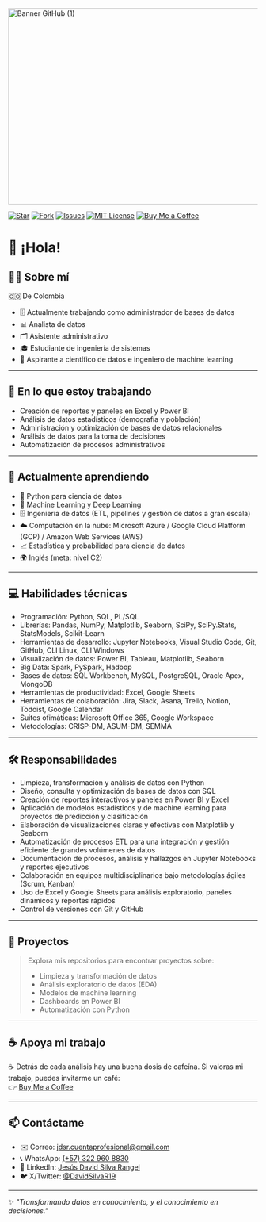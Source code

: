 <img width="1584" height="396" alt="Banner GitHub (1)" src="https://github.com/user-attachments/assets/35520617-8ce6-4180-a5a0-1327fd052cff" />

[![Star](https://img.shields.io/github/stars/Jesus-David-Silva-Rangel-19/Housing-Price-Analysis?style=social)](https://github.com/Jesus-David-Silva-Rangel-19)
[![Fork](https://img.shields.io/github/forks/Jesus-David-Silva-Rangel-19/Housing-Price-Analysis?style=social)](https://github.com/Jesus-David-Silva-Rangel-19)
[![Issues](https://img.shields.io/github/issues/Jesus-David-Silva-Rangel-19/Housing-Price-Analysis)](https://github.com/Jesus-David-Silva-Rangel-19)
[![MIT License](https://img.shields.io/github/license/Jesus-David-Silva-Rangel-19/Housing-Price-Analysis/blob/main/LICENSE)](LICENSE)
[![Buy Me a Coffee](https://img.shields.io/badge/Buy%20Me%20a%20Coffee-donate-yellow.svg)](https://buymeacoffee.com/jesus.david.rangel)


# 👋 ¡Hola!

## 👨‍💻 Sobre mí
🇨🇴 De Colombia  
- 🗄️ Actualmente trabajando como administrador de bases de datos  
- 📊 Analista de datos  
- 🗂️ Asistente administrativo  
- 🎓 Estudiante de ingeniería de sistemas  
- 🚀 Aspirante a científico de datos e ingeniero de machine learning  

---

## 💼 En lo que estoy trabajando

- Creación de reportes y paneles en Excel y Power BI  
- Análisis de datos estadísticos (demografía y población)  
- Administración y optimización de bases de datos relacionales  
- Análisis de datos para la toma de decisiones  
- Automatización de procesos administrativos  

---

## 🌱 Actualmente aprendiendo

- 🐍 Python para ciencia de datos  
- 🤖 Machine Learning y Deep Learning  
- 🗄️ Ingeniería de datos (ETL, pipelines y gestión de datos a gran escala)  
- ☁️ Computación en la nube: Microsoft Azure / Google Cloud Platform (GCP) / Amazon Web Services (AWS)  
- 📈 Estadística y probabilidad para ciencia de datos  
- 🌍 Inglés (meta: nivel C2)  

---

## 💻 Habilidades técnicas

- Programación: Python, SQL, PL/SQL  
- Librerías: Pandas, NumPy, Matplotlib, Seaborn, SciPy, SciPy.Stats, StatsModels, Scikit-Learn  
- Herramientas de desarrollo: Jupyter Notebooks, Visual Studio Code, Git, GitHub, CLI Linux, CLI Windows  
- Visualización de datos: Power BI, Tableau, Matplotlib, Seaborn  
- Big Data: Spark, PySpark, Hadoop  
- Bases de datos: SQL Workbench, MySQL, PostgreSQL, Oracle Apex, MongoDB  
- Herramientas de productividad: Excel, Google Sheets  
- Herramientas de colaboración: Jira, Slack, Asana, Trello, Notion, Todoist, Google Calendar  
- Suites ofimáticas: Microsoft Office 365, Google Workspace  
- Metodologías: CRISP-DM, ASUM-DM, SEMMA  

---

## 🛠️ Responsabilidades

- Limpieza, transformación y análisis de datos con Python  
- Diseño, consulta y optimización de bases de datos con SQL  
- Creación de reportes interactivos y paneles en Power BI y Excel  
- Aplicación de modelos estadísticos y de machine learning para proyectos de predicción y clasificación  
- Elaboración de visualizaciones claras y efectivas con Matplotlib y Seaborn  
- Automatización de procesos ETL para una integración y gestión eficiente de grandes volúmenes de datos  
- Documentación de procesos, análisis y hallazgos en Jupyter Notebooks y reportes ejecutivos  
- Colaboración en equipos multidisciplinarios bajo metodologías ágiles (Scrum, Kanban)  
- Uso de Excel y Google Sheets para análisis exploratorio, paneles dinámicos y reportes rápidos  
- Control de versiones con Git y GitHub  

---

## 🧠 Proyectos

> Explora mis repositorios para encontrar proyectos sobre:  
> - Limpieza y transformación de datos  
> - Análisis exploratorio de datos (EDA)  
> - Modelos de machine learning  
> - Dashboards en Power BI  
> - Automatización con Python  

---

## ☕ Apoya mi trabajo

☕ Detrás de cada análisis hay una buena dosis de cafeína. 
Si valoras mi trabajo, puedes invitarme un café:  
👉 [Buy Me a Coffee](https://buymeacoffee.com/jesus.david.rangel)

---

## 📫 Contáctame

- ✉️ Correo: [jdsr.cuentaprofesional@gmail.com](mailto:jdsr.cuentaprofesional@gmail.com)  
- 📞 WhatsApp: [(+57) 322 960 8830](https://wa.link/tje6u7)  
- 💼 LinkedIn: [Jesús David Silva Rangel](https://www.linkedin.com/in/jes%C3%BAs-david-silva-rangel-77706a260/)  
- 🐦 X/Twitter: [@DavidSilvaR19](https://x.com/DavidSilvaR19)  

---

✨ *"Transformando datos en conocimiento, y el conocimiento en decisiones."*
